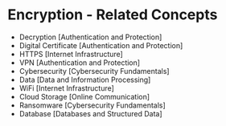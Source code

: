 # Encryption - Related Concepts

- Decryption [Authentication and Protection]
- Digital Certificate [Authentication and Protection]
- HTTPS [Internet Infrastructure]
- VPN [Authentication and Protection]
- Cybersecurity [Cybersecurity Fundamentals]
- Data [Data and Information Processing]
- WiFi [Internet Infrastructure]
- Cloud Storage [Online Communication]
- Ransomware [Cybersecurity Fundamentals]
- Database [Databases and Structured Data]
